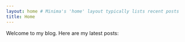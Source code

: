```yaml
---
layout: home # Minima's 'home' layout typically lists recent posts
title: Home
---
```


Welcome to my blog. Here are my latest posts:
